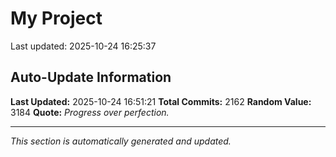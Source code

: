 # My Project


Last updated: 2025-10-24 16:25:37

























































































































































































































































































































































































































































































































































































































































































































































































































































































































































































































































































































































































































































































































































































































































































































































































































































































































































































































































































































































































































































































































































































































































































































































































































































































































































































































































## Auto-Update Information

**Last Updated:** 2025-10-24 16:51:21
**Total Commits:** 2162
**Random Value:** 3184
**Quote:** _Progress over perfection._

---
_This section is automatically generated and updated._
